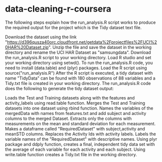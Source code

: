 # data-cleaning-r-coursera

The following steps explain how the run_analysis.R script works to produce the required output for the project which is the Tidy dataset text file.

Download the dataset using the link "https://d396qusza40orc.cloudfront.net/getdata%2Fprojectfiles%2FUCI%20HAR%20Dataset.zip".
Unzip the file and save the dataset in the working directory and rename the UCI HAR Dataset as "samsungdata".
Download the run_analysis.R script to your working directory.
Load R studio and set your working directory using setwd().
To run the run_analysis.R code, you need to install (data.table) and (plyr) packages.
Load the R script using source("run_analysis.R")
After the R script is executed, a tidy dataset with name "TidyData" can be found with 180 observations of 88 variables and a Tidy.txt file is created in your working directory.
The run_analysis.R code does the following to generate the tidy dataset output:

Loads the Test and Training datasets along with the features and activity_labels using read.table function.
Merges the Test and Training datasets into one dataset using rbind function.
Names the variables of the mergedData with names from features.txt and add subject and activity columns to the merged Dataset.
Extracts only the columns with measurements on the mean and standard deviation for each measurement.
Makes a dataframe called "RequiredDataset" with subject,activity and meanSTD columns.
Replaces the Activity Ids with activity labels.
Labels the variable names of the "RequiredDataset" with descriptive names.
Using plyr package and ddply function, creates a final, independent tidy data set with the average of each variable for each activity and each subject.
Using write.table function creates a Tidy.txt file in the working directory.
